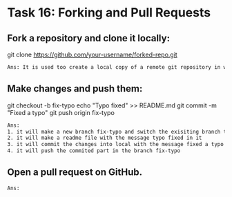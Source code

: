 # **Task 16: Forking and Pull Requests**
## **Fork a repository and clone it locally:**
git clone https://github.com/your-username/forked-repo.git
```bash
Ans: It is used too create a local copy of a remote git repository in whiich we have to put the url of that repo which we want to clone
```

## **Make changes and push them:**
git checkout -b fix-typo
echo "Typo fixed" >> README.md
git commit -m "Fixed a typo"
git push origin fix-typo

```bash
Ans:
1. it will make a new branch fix-typo and switch the exisiting branch to fix-tyo
2. it will make a readme file with the message typo fixed in it
3. it will commit the changes into local with the message fixed a typo
4. it will push the commited part in the branch fix-typo  
```
## **Open a pull request on GitHub.**
```bash
Ans:


```
